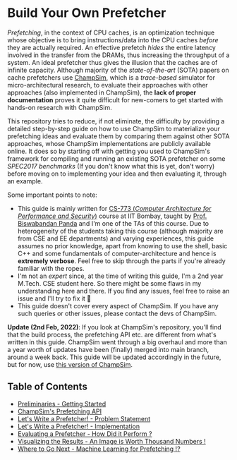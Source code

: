 # Build Your Own Prefetcher 

*Prefetching*, in the context of CPU caches, is an optimization technique whose objective is to bring 
instructions/data into the CPU caches *before* they are actually required. An effective prefetch *hides* the
entire latency involved in the transfer from the DRAMs, thus increasing the throughput of a system. An ideal prefetcher
thus gives the illusion that the caches are of infinite capacity.
Although majority of the *state-of-the-art* (SOTA) papers on cache prefetchers use [ChampSim](https://github.com/ChampSim/ChampSim),
which is a *trace-based* simulator for micro-architectural research, to evaluate their approaches with other approaches
(also implemented in ChampSim), the **lack of proper documentation** proves it quite difficult for new-comers to get started
with hands-on research with ChampSim.

This repository tries to reduce, if not eliminate, the difficulty by providing a detailed step-by-step guide on how to use ChampSim
to materialize your prefetching ideas and evaluate them by comparing them against other SOTA approaches, whose ChampSim 
implementations are publicly available online. It does so by starting off with getting you used to ChampSim's framework for
compiling and running an existing SOTA prefetcher on some *SPEC2017 benchmarks* (If you don't know what this is yet, don't worry) 
before moving on to implementing your idea and then evaluating it, through an example.

Some important points to note:
 - This guide is mainly written for [CS-773 (*Computer Architecture for Performance and Security*)](https://www.cse.iitb.ac.in/~biswa/courses/CS773/main.html) 
course at IIT Bombay, taught by [Prof. Biswabandan Panda](https://www.cse.iitb.ac.in/~biswa/) and I'm one of
the TAs of this course. Due to heterogeneity of the students taking this course (although majority are from CSE and EE departments) and varying experiences,
this guide assumes no prior knowledge, apart from knowing to use the shell, basic C++ and some fundamentals of computer-architecture and hence is **extremely verbose**.
Feel free to skip through the parts if you're already familiar with the ropes.
 - I'm not an *expert* since, at the time of writing this guide, I'm a 2nd year M.Tech. CSE student here. So there might be some flaws in my understanding
 here and there. If you find any issues, feel free to raise an issue and I'll try to fix it 🙂
 - This guide doesn't cover every aspect of ChampSim. If you have any such queries or other issues, please contact the devs of ChampSim.
 
**Update (2nd Feb, 2022)**: If you look at ChampSim's repository, you'll find that the build process, the prefetching API etc.
are different from what's written in this guide. ChampSim went through a big overhaul and more than a year worth of updates
have been (finally) merged into main branch, around a week back. This guide will be updated accordingly in the future, but for now,
use [this version of ChampSim](https://github.com/cs-773/ChampSim).    
 
## Table of Contents
- [Preliminaries - Getting Started](0_preliminaries/)
- [ChampSim's Prefetching API](1_prefetching_api/)
- [Let's Write a Prefetcher! - Problem Statement](2_write_a_prefetcher_p1/)
- [Let's Write a Prefetcher! - Implementation]()
- [Evaluating a Prefetcher - How Did it Perform ?]()
- [Visualizing the Results - An Image is Worth Thousand Numbers !]()
- [Where to Go Next - Machine Learning for Prefetching !?]()